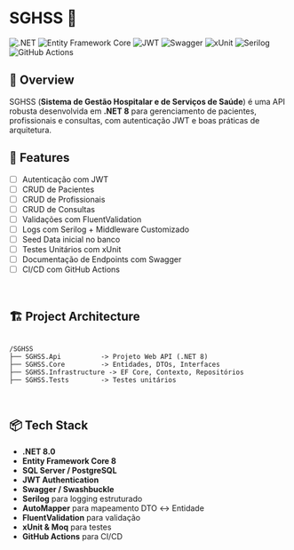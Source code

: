 # SGHSS 🏥

![.NET](https://img.shields.io/badge/.NET-8.0-512BD4?style=flat-square&logo=dotnet&logoColor=white)
![Entity Framework Core](https://img.shields.io/badge/Entity%20Framework%20Core-8.0-512BD4?style=flat-square&logo=dotnet&logoColor=white)
![JWT](https://img.shields.io/badge/JWT-Secure-000000?style=flat-square&logo=jsonwebtokens&logoColor=white)
![Swagger](https://img.shields.io/badge/Swagger-UI-85EA2D?style=flat-square&logo=swagger&logoColor=black)
![xUnit](https://img.shields.io/badge/xUnit-Testing-5B2A89?style=flat-square&logo=xunit&logoColor=white)
![Serilog](https://img.shields.io/badge/Serilog-Logging-512BD4?style=flat-square&logo=nuget&logoColor=white)
![GitHub Actions](https://img.shields.io/badge/CI/CD-GitHub%20Actions-2088FF?style=flat-square&logo=githubactions&logoColor=white)



## 📖 Overview
SGHSS (**Sistema de Gestão Hospitalar e de Serviços de Saúde**) é uma API robusta desenvolvida em **.NET 8** para gerenciamento de pacientes, profissionais e consultas, com autenticação JWT e boas práticas de arquitetura.


## 🚀 Features
- [ ] Autenticação com JWT
- [ ] CRUD de Pacientes
- [ ] CRUD de Profissionais
- [ ] CRUD de Consultas
- [ ] Validações com FluentValidation
- [ ] Logs com Serilog + Middleware Customizado
- [ ] Seed Data inicial no banco
- [ ] Testes Unitários com xUnit
- [ ] Documentação de Endpoints com Swagger
- [ ] CI/CD com GitHub Actions

&nbsp;

## 🏗️ Project Architecture
```

/SGHSS
├── SGHSS.Api          -> Projeto Web API (.NET 8)
├── SGHSS.Core         -> Entidades, DTOs, Interfaces
├── SGHSS.Infrastructure -> EF Core, Contexto, Repositórios
├── SGHSS.Tests        -> Testes unitários

```

&nbsp;

## 📦 Tech Stack
- **.NET 8.0**
- **Entity Framework Core 8**
- **SQL Server / PostgreSQL**
- **JWT Authentication**
- **Swagger / Swashbuckle**
- **Serilog** para logging estruturado
- **AutoMapper** para mapeamento DTO ↔ Entidade
- **FluentValidation** para validação
- **xUnit & Moq** para testes
- **GitHub Actions** para CI/CD